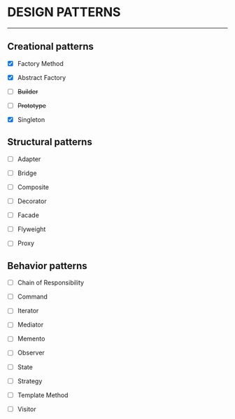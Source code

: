 # DESIGN PATTERNS
---

## Creational patterns

- [x] Factory Method

- [x] Abstract Factory 

- [ ] ~~Builder~~

- [ ] ~~Prototype~~

- [x] Singleton


## Structural patterns

- [ ] Adapter

- [ ] Bridge 

- [ ] Composite 

- [ ] Decorator

- [ ] Facade

- [ ] Flyweight

- [ ] Proxy

## Behavior patterns

- [ ] Chain of Responsibility

- [ ] Command

- [ ] Iterator

- [ ] Mediator

- [ ] Memento

- [ ] Observer 

- [ ] State

- [ ] Strategy

- [ ] Template Method

- [ ] Visitor
